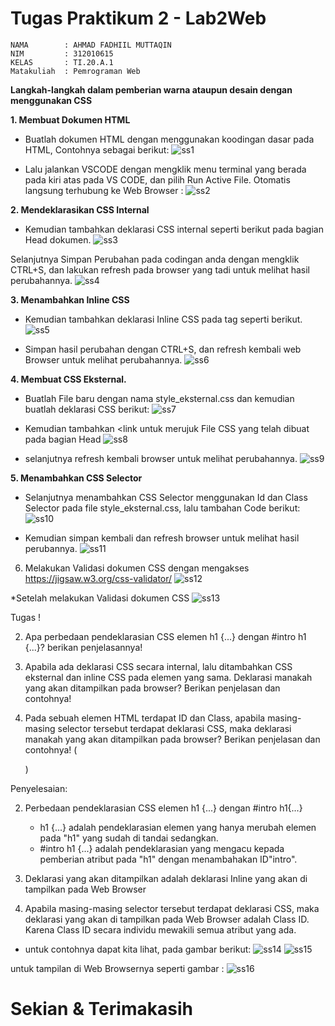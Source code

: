 # Tugas Praktikum 2 - Lab2Web
```
NAMA        : AHMAD FADHIIL MUTTAQIN
NIM         : 312010615
KELAS       : TI.20.A.1
Matakuliah  : Pemrograman Web
```

**<b>Langkah-langkah dalam pemberian warna ataupun desain dengan menggunakan CSS</b>**

**1. Membuat Dokumen HTML**
    

- Buatlah dokumen HTML dengan menggunakan koodingan dasar pada HTML, Contohnya sebagai berikut:
![ss1](https://user-images.githubusercontent.com/46867774/159480392-fb877245-e542-4c94-a8e0-b3052dfc3568.png)


- Lalu jalankan VSCODE dengan mengklik menu terminal yang berada pada kiri atas pada VS CODE, dan pilih Run Active File. Otomatis langsung terhubung ke Web Browser :
![ss2](https://user-images.githubusercontent.com/46867774/159481851-7d8701c0-9a04-4249-8114-d046db1f850b.png)


**2. Mendeklarasikan CSS Internal**
    
 

-  Kemudian tambahkan deklarasi CSS internal seperti berikut pada bagian Head dokumen.
![ss3](https://user-images.githubusercontent.com/46867774/159485353-be1c7a3f-5d0e-48ad-ae41-0be81ef213f3.png)


Selanjutnya Simpan Perubahan pada codingan anda dengan mengklik CTRL+S, dan lakukan refresh pada browser yang tadi untuk melihat hasil perubahannya.
![ss4](https://user-images.githubusercontent.com/46867774/159485408-6a6c224d-acdc-4b87-8707-5dd88f30c080.png)


**3. Menambahkan Inline CSS**

- Kemudian tambahkan deklarasi Inline CSS pada tag seperti berikut.
![ss5](https://user-images.githubusercontent.com/46867774/159486870-1a0deb7f-5838-4a34-8ff5-62a79bece1b4.png)
    
- Simpan hasil  perubahan dengan CTRL+S, dan refresh kembali web Browser untuk melihat perubahannya.
![ss6](https://user-images.githubusercontent.com/46867774/159486951-2ade64b5-f9ea-4f58-99ef-2bad3627ec41.png)

**4. Membuat CSS Eksternal.**
- Buatlah File baru dengan nama style_eksternal.css dan kemudian buatlah deklarasi CSS berikut:
![ss7](https://user-images.githubusercontent.com/46867774/159546792-6a526238-4f05-42c6-8b8b-926bd543cb8e.png)

- Kemudian tambahkan <link untuk merujuk File CSS yang telah dibuat pada bagian Head
![ss8](https://user-images.githubusercontent.com/46867774/159546795-5cc204f1-3193-4d38-af39-2da519a6d9e5.png)

- selanjutnya refresh kembali browser untuk melihat perubahannya.
![ss9](https://user-images.githubusercontent.com/46867774/159546023-ddd0f429-ca1e-4532-8d00-ce07ce28b507.png)

**5. Menambahkan CSS Selector**
- Selanjutnya menambahkan CSS Selector menggunakan Id dan Class Selector pada file style_eksternal.css, lalu tambahan Code berikut:
![ss10](https://user-images.githubusercontent.com/46867774/159549958-799f6247-03ef-4a16-b376-ed7926785e73.png)


- Kemudian simpan kembali dan refresh browser untuk melihat hasil perubannya.
![ss11](https://user-images.githubusercontent.com/46867774/159549932-98f3e674-ce60-43b0-a0b5-fa7469f537ab.png)


6. Melakukan Validasi dokumen CSS dengan mengakses https://jigsaw.w3.org/css-validator/
![ss12](https://user-images.githubusercontent.com/46867774/159550492-440b2868-3891-4125-92e8-974d2f9bd550.png)

*Setelah melakukan Validasi dokumen CSS
![ss13](https://user-images.githubusercontent.com/46867774/159550679-952d56a3-86a8-40bd-95d2-48e15e5df363.png)


Tugas !

2. Apa perbedaan pendeklarasian CSS elemen h1 {...} dengan #intro h1 {...}? berikan
penjelasannya!

3. Apabila ada deklarasi CSS secara internal, lalu ditambahkan CSS eksternal dan inline CSS pada
elemen yang sama. Deklarasi manakah yang akan ditampilkan pada browser? Berikan
penjelasan dan contohnya!

4. Pada sebuah elemen HTML terdapat ID dan Class, apabila masing-masing selector tersebut
terdapat deklarasi CSS, maka deklarasi manakah yang akan ditampilkan pada browser?
Berikan penjelasan dan contohnya! ( <p id="paragraf-1" class="text-paragraf"> )
   
Penyelesaian:

2. Perbedaan pendeklarasian  CSS elemen h1 {...} dengan #intro h1{...}

   - h1 {...} adalah pendeklarasian elemen yang hanya merubah elemen pada "h1" yang sudah di tandai sedangkan.
   - #intro h1 {...} adalah pendeklarasian yang mengacu kepada pemberian atribut pada "h1" dengan menambahakan ID"intro".

3. Deklarasi yang akan ditampilkan adalah deklarasi Inline yang akan di tampilkan pada Web Browser
4. Apabila masing-masing selector tersebut terdapat deklarasi CSS, maka deklarasi yang akan di tampilkan pada Web Browser adalah Class ID. Karena Class ID secara individu mewakili semua atribut yang ada. 
- untuk contohnya dapat kita lihat, pada gambar berikut:
![ss14](https://user-images.githubusercontent.com/46867774/159554985-da18f8c5-f224-4323-a427-ccb6c70a42fc.png)
![ss15](https://user-images.githubusercontent.com/46867774/159555018-c819e72e-110c-4b66-99d3-fe7e4afcc14d.png)

untuk tampilan di Web Browsernya seperti gambar :
![ss16](https://user-images.githubusercontent.com/46867774/159555054-f2e621bc-79c7-4205-8fc3-2ccfd40acd52.png)

# Sekian & Terimakasih

